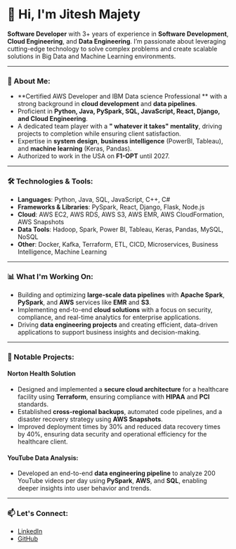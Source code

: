 
# 👋 Hi, I'm Jitesh Majety

**Software Developer** with 3+ years of experience in **Software Development**, **Cloud Engineering**, and **Data Engineering**. I’m passionate about leveraging cutting-edge technology to solve complex problems and create scalable solutions in Big Data and Machine Learning environments.

---

### 🚀 About Me:
- **Certified AWS Developer and IBM Data science Professional ** with a strong background in **cloud development** and **data pipelines**.
- Proficient in **Python, Java, PySpark, SQL, JavaScript, React, Django, and Cloud Engineering**.
- A dedicated team player with a **" whatever it takes" mentality**, driving projects to completion while ensuring client satisfaction.
- Expertise in **system design**, **business intelligence** (PowerBI, Tableau), and **machine learning** (Keras, Pandas).
- Authorized to work in the USA on **F1-OPT** until 2027.

---

### 🛠️ Technologies & Tools:
- **Languages**: Python, Java, SQL, JavaScript, C++, C#
- **Frameworks & Libraries**: PySpark, React, Django, Flask, Node.js
- **Cloud**: AWS EC2, AWS RDS, AWS S3, AWS EMR, AWS CloudFormation, AWS Snapshots
- **Data Tools**: Hadoop, Spark, Power BI, Tableau, Keras, Pandas, MySQL, NoSQL
- **Other**: Docker, Kafka, Terraform, ETL, CICD, Microservices, Business Intelligence, Machine Learning

---

### 📊 What I'm Working On:
- Building and optimizing **large-scale data pipelines** with **Apache Spark**, **PySpark**, and **AWS** services like **EMR** and **S3**.
- Implementing end-to-end **cloud solutions** with a focus on security, compliance, and real-time analytics for enterprise applications.
- Driving **data engineering projects** and creating efficient, data-driven applications to support business insights and decision-making.

---

### 💼 Notable Projects:

#### **Norton Health Solution**
- Designed and implemented a **secure cloud architecture** for a healthcare facility using **Terraform**, ensuring compliance with **HIPAA** and **PCI** standards.
- Established **cross-regional backups**, automated code pipelines, and a disaster recovery strategy using **AWS Snapshots**.
- Improved deployment times by 30% and reduced data recovery times by 40%, ensuring data security and operational efficiency for the healthcare client.

#### **YouTube Data Analysis**: 
- Developed an end-to-end **data engineering pipeline** to analyze 200 YouTube videos per day using **PySpark**, **AWS**, and **SQL**, enabling deeper insights into user behavior and trends.

---

### 📫 Let's Connect:
- [LinkedIn](https://www.linkedin.com/in/jitesh-majety/)
- [GitHub](https://github.com/jmajety-lab)
